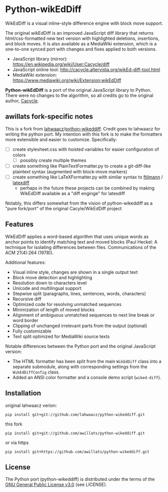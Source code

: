 # Python-wikEdDiff

WikEdDiff is a visual inline-style difference engine with block move support.

The original wikEdDiff is an improved JavaScript diff library that returns
html/css-formatted new text version with highlighted deletions, insertions,
and block moves. It is also available as a MediaWiki extension, which is a
one-to-one synced port with changes and fixes applied to both versions.

 - JavaScript library (mirror): https://en.wikipedia.org/wiki/User:Cacycle/diff
 - JavaScript online tool: http://cacycle.altervista.org/wikEd-diff-tool.html
 - MediaWiki extension: https://www.mediawiki.org/wiki/Extension:wikEdDiff

**Python-wikEdDiff** is a port of the original JavaScript library to Python.
There were no changes to the algorithm, so all credits go to the original
author, [Cacycle](https://en.wikipedia.org/wiki/User:Cacycle).


## awillats fork-specific notes
This is a fork from [lahwaacz](https://github.com/lahwaacz)/[python-wikeddiff](https://github.com/lahwaacz/python-wikeddiff). 
Credit goes to lahwaacz for writing the python port.
My intention with this fork is to make the formatters more extensible and easier to customize.
Specifically:
- [ ] create stylesheet.css with hoisted variables for easier configuration of colors
    - [ ] possibly create multiple themes
- [ ] create something like PlainTextFormatter.py to create a git-diff-like plaintext syntax (augmented with block-move markers)
- [ ] create something like LaTeXFormatter.py with similar syntax to [ftilmann](https://github.com/ftilmann) / [latexdiff](https://github.com/ftilmann/latexdiff)
    - perhaps in the future these projects can be combined by making WikEdDiff available as a "diff enginge" for latexdiff

Notably, this differs somewhat from the vision of python-wikeddiff as a "pure fork/port" of the original Cacyle/WikEdDiff project

## Features

WikEdDiff applies a word-based algorithm that uses unique words as anchor points
to identify matching text and moved blocks (Paul Heckel: A technique for
isolating differences between files. Communications of the ACM 21(4):264 (1978)).

Additional features:

 - Visual inline style, changes are shown in a single output text
 - Block move detection and highlighting
 - Resolution down to characters level
 - Unicode and multilingual support
 - Stepwise split (paragraphs, lines, sentences, words, characters)
 - Recursive diff
 - Optimized code for resolving unmatched sequences
 - Minimization of length of moved blocks
 - Alignment of ambiguous unmatched sequences to next line break or word border
 - Clipping of unchanged irrelevant parts from the output (optional)
 - Fully customizable
 - Text split optimized for MediaWiki source texts

Notable differences between the Python port and the original JavaScript version:

 - The HTML formatter has been split from the main `WikEdDiff` class into a
   separate submodule, along with corresponding settings from the
   `WikEdDiffConfig` class.
 - Added an ANSI color formatter and a console demo script (`wiked-diff`).

## Installation

original lahwaacz verion:

    pip install git+git://github.com/lahwaacz/python-wikeddiff.git

this fork 

    pip install git+git://github.com/awillats/python-wikeddiff.git

or via https

    pip install git+https://github.com/awillats/python-wikeddiff.git


## License

The Python port (python-wikeddiff) is distributed under the terms of the
[GNU General Public License v3.0](http://www.gnu.org/copyleft/gpl.html)
(see LICENSE).
